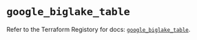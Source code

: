 # `google_biglake_table`

Refer to the Terraform Registory for docs: [`google_biglake_table`](https://registry.terraform.io/providers/hashicorp/google-beta/5.21.0/docs/resources/google_biglake_table).
